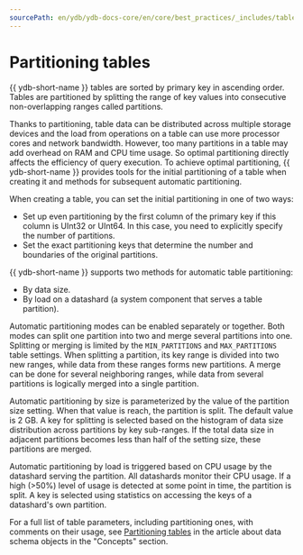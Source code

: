 ```yaml
---
sourcePath: en/ydb/ydb-docs-core/en/core/best_practices/_includes/table_sharding.md
---
```

# Partitioning tables

{{ ydb-short-name }} tables are sorted by primary key in ascending order. Tables are partitioned by splitting the range of key values into consecutive non-overlapping ranges called partitions.

Thanks to partitioning, table data can be distributed across multiple storage devices and the load from operations on a table can use more processor cores and network bandwidth. However, too many partitions in a table may add overhead on RAM and CPU time usage. So optimal partitioning directly affects the efficiency of query execution. To achieve optimal partitioning, {{ ydb-short-name }} provides tools for the initial partitioning of a table when creating it and methods for subsequent automatic partitioning.

When creating a table, you can set the initial partitioning in one of two ways:

* Set up even partitioning by the first column of the primary key if this column is UInt32 or UInt64. In this case, you need to explicitly specify the number of partitions.
* Set the exact partitioning keys that determine the number and boundaries of the original partitions.

{{ ydb-short-name }} supports two methods for automatic table partitioning:

* By data size.
* By load on a datashard (a system component that serves a table partition).

Automatic partitioning modes can be enabled separately or together. Both modes can split one partition into two and merge several partitions into one. Splitting or merging is limited by the ```MIN_PARTITIONS``` and ```MAX_PARTITIONS``` table settings. When splitting a partition, its key range is divided into two new ranges, while data from these ranges forms new partitions. A merge can be done for several neighboring ranges, while data from several partitions is logically merged into a single partition.

Automatic partitioning by size is parameterized by the value of the partition size setting. When that value is reach, the partition is split. The default value is 2 GB. A key for splitting is selected based on the histogram of data size distribution across partitions by key sub-ranges. If the total data size in adjacent partitions becomes less than half of the setting size, these partitions are merged.

Automatic partitioning by load is triggered based on CPU usage by the datashard serving the partition. All datashards monitor their CPU usage. If a high (>50%) level of usage is detected at some point in time, the partition is split. A key is selected using statistics on accessing the keys of a datashard's own partition.

For a full list of table parameters, including partitioning ones, with comments on their usage, see [Partitioning tables](../../concepts/datamodel.md#partitioning) in the article about data schema objects in the "Concepts" section.

